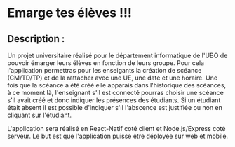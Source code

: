 # Emarge tes élèves !!!

## Description :
Un projet universitaire réalisé pour le département informatique de l'UBO de pouvoir émarger leurs élèves en fonction de leurs groupe. Pour cela l'application permettras pour les enseigants la création de scéance (CM/TD/TP) et de la rattacher avec une UE, une date et une horaire. Une fois que la scéance a été créé elle apparais dans l'historique des scéances, à ce moment là, l'enseignant s'il est connecté pourras choisir une scéance s'il avait créé et donc indiquer les présences des étudiants. Si un étudiant était absent il est possible d'indiquer s'il l'abscence est justifiée ou non en cliquant sur l'étudiant.


L'application sera réalisé en React-Natif coté client et Node.js/Express coté serveur.
Le but est que l'application puisse être déployée sur web et mobile.
